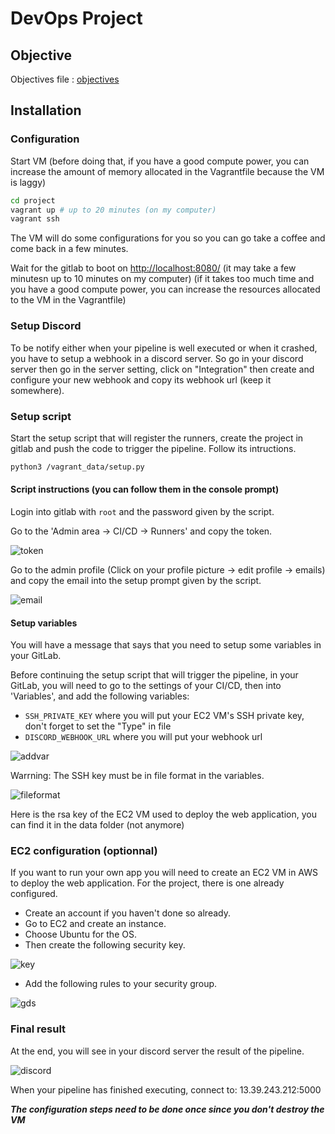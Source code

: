 # DevOps Project

## Objective

Objectives file :
[objectives](../Subject_project/2024-ST2DCD-PROJECT.docx)

## Installation

### Configuration

Start VM (before doing that, if you have a good compute power, you can increase the amount of memory allocated in the Vagrantfile because the VM is laggy)

```bash
cd project
vagrant up # up to 20 minutes (on my computer)
vagrant ssh
```

The VM will do some configurations for you so you can go take a coffee and come back in a few minutes.

Wait for the gitlab to boot on <http://localhost:8080/> (it may take a few minutesn up to 10 minutes on my computer) (if it takes too much time and you have a good compute power, you can increase the resources allocated to the VM in the Vagrantfile)

### Setup Discord

To be notify either when your pipeline is well executed or when it crashed, you have to setup a webhook in a discord server. So go in your discord server then go in the server setting, click on "Integration" then create and configure your new webhook and copy its webhook url (keep it somewhere).

### Setup script

Start the setup script that will register the runners, create the project in gitlab and push the code to trigger the pipeline. Follow its intructions.

```bash
python3 /vagrant_data/setup.py
```

#### Script instructions (you can follow them in the console prompt)

Login into gitlab with ```root``` and the password given by the script.

Go to the 'Admin area -> CI/CD -> Runners' and copy the token.

![token](../images/steps/gitlabtoken.png)

Go to the admin profile (Click on your profile picture -> edit profile -> emails) and copy the email into the setup prompt given by the script.

![email](../images/steps/gitlabcopyemail.png)

#### Setup variables

You will have a message that says that you need to setup some variables in your GitLab.

Before continuing the setup script that will trigger the pipeline, in your GitLab, you will need to go to the settings of your CI/CD, then into 'Variables', and add the following variables:

- ```SSH_PRIVATE_KEY``` where you will put your EC2 VM's SSH private key, don't forget to set the "Type" in file
- ```DISCORD_WEBHOOK_URL``` where you will put your webhook url

![addvar](../images/steps/gitlabaddvar.png)

Warrning: The SSH key must be in file format in the variables.

![fileformat](../images/steps/gitlabfileformat.png)

Here is the rsa key of the EC2 VM used to deploy the web application, you can find it in the data folder (not anymore)

### EC2 configuration (optionnal)

If you want to run your own app you will need to create an EC2 VM in AWS to deploy the web application. For the project, there is one already configured.

- Create an account if you haven't done so already.
- Go to EC2 and create an instance.
- Choose Ubuntu for the OS.
- Then create the following security key.

![key](../images/key.png)

- Add the following rules to your security group.

![gds](../images/gsp.png)

### Final result

At the end, you will see in your discord server the result of the pipeline.

![discord](../images/discordBot.png)

When your pipeline has finished executing, connect to: 13.39.243.212:5000

***The configuration steps need to be done once since you don't destroy the VM***
